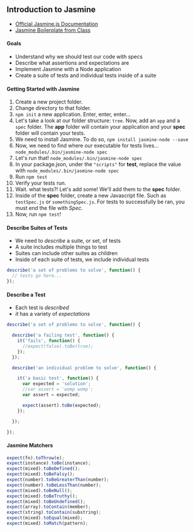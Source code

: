 ## Introduction to Jasmine

* [Official Jasmine.js Documentation](http://jasmine.github.io/2.0/introduction.html)
* [Jasmine Boilerplate from Class](https://github.com/code-for-coffee/jasmine_intro)


#### Goals

* Understand why we should test our code with specs
* Describe what assertions and expectations are
* Implement Jasmine with a Node application
* Create a suite of tests and individual tests inside of a suite

#### Getting Started with Jasmine

1. Create a new project folder.
2. Change directory to that folder.
3. `npm init` a new application. Enter, enter, enter...
4. Let's take a look at our folder structure: `tree`. Now, add an `app` and a `spec` folder. The **app** folder will contain your application and your **spec** folder will contain your tests.
5. We need to install Jasmine. To do so, `npm install jasmine-node --save`
6. Now, we need to find where our executable for tests lives... `node_modules/.bin/jasmine-node spec`
7. Let's run that! `node_modules/.bin/jasmine-node spec`
8. In your package.json, under the `"scripts"` for **test**, replace the value with `node_modules/.bin/jasmine-node spec`
9. Run `npm test`
10. Verify your tests run.
11. Wait. what tests?! Let's add some! We'll add them to the **spec** folder.
12. Inside of the **spec** folder, create a new Javascript file. Such as `testSpec.js` or `somethingSpec.js`. For tests to successfully be ran, you must end the file with *Spec*.
13. Now, run `npm test`!

#### Describe Suites of Tests

* We need to *describe* a suite, or set, of tests
* A suite includes multiple things to test
* Suites can include other suites as children
* Inside of each suite of tests, we include individual tests

```javascript
describe('a set of problems to solve', function() {
  // tests go here...
});
```

#### Describe a Test

* Each test is *described*
* *it* has a variety of *expectations*

```javascript
describe('a set of problems to solve', function() {

  describe('a failing test', function() {
    it('fails', function() {
      //expect(false).toBe(true);
    });
  });

  describe('an individual problem to solve', function() {

    it('a basic test', function() {
      var expected = 'solution';
      //var assert = 'womp womp';
      var assert = expected;

      expect(assert).toBe(expected);
    });

  });

});
```

#### Jasmine Matchers

```javascript
expect(fn).toThrow(e);
expect(instance).toBe(instance);
expect(mixed).toBeDefined();
expect(mixed).toBeFalsy();
expect(number).toBeGreaterThan(number);
expect(number).toBeLessThan(number);
expect(mixed).toBeNull();
expect(mixed).toBeTruthy();
expect(mixed).toBeUndefined();
expect(array).toContain(member);
expect(string).toContain(substring);
expect(mixed).toEqual(mixed);
expect(mixed).toMatch(pattern);
```
